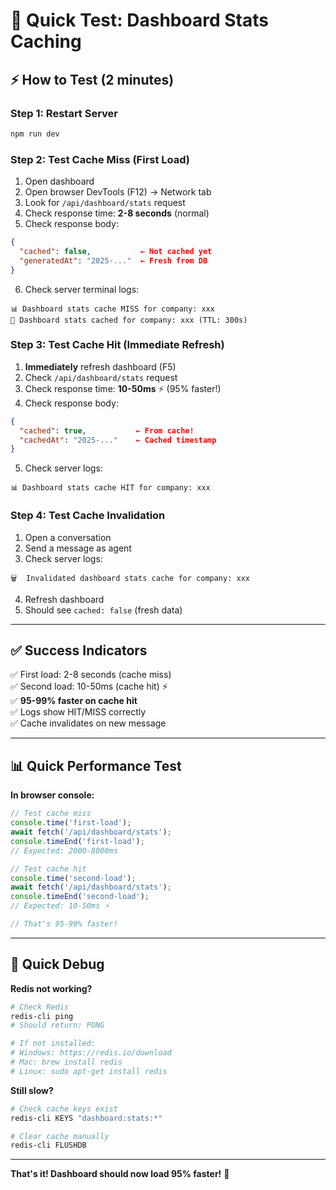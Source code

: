 # 🚀 Quick Test: Dashboard Stats Caching

## ⚡ How to Test (2 minutes)

### Step 1: Restart Server
```bash
npm run dev
```

### Step 2: Test Cache Miss (First Load)

1. Open dashboard
2. Open browser DevTools (F12) → Network tab
3. Look for `/api/dashboard/stats` request
4. Check response time: **2-8 seconds** (normal)
5. Check response body:
```json
{
  "cached": false,           ← Not cached yet
  "generatedAt": "2025-..."  ← Fresh from DB
}
```

6. Check server terminal logs:
```
📊 Dashboard stats cache MISS for company: xxx
💾 Dashboard stats cached for company: xxx (TTL: 300s)
```

### Step 3: Test Cache Hit (Immediate Refresh)

1. **Immediately** refresh dashboard (F5)
2. Check `/api/dashboard/stats` request
3. Check response time: **10-50ms** ⚡ (95% faster!)
4. Check response body:
```json
{
  "cached": true,           ← From cache!
  "cachedAt": "2025-..."    ← Cached timestamp
}
```

5. Check server logs:
```
📊 Dashboard stats cache HIT for company: xxx
```

### Step 4: Test Cache Invalidation

1. Open a conversation
2. Send a message as agent
3. Check server logs:
```
🗑️  Invalidated dashboard stats cache for company: xxx
```

4. Refresh dashboard
5. Should see `cached: false` (fresh data)

---

## ✅ Success Indicators

✅ First load: 2-8 seconds (cache miss)  
✅ Second load: 10-50ms (cache hit) ⚡  
✅ **95-99% faster on cache hit**  
✅ Logs show HIT/MISS correctly  
✅ Cache invalidates on new message  

---

## 📊 Quick Performance Test

**In browser console:**
```javascript
// Test cache miss
console.time('first-load');
await fetch('/api/dashboard/stats');
console.timeEnd('first-load');
// Expected: 2000-8000ms

// Test cache hit
console.time('second-load');
await fetch('/api/dashboard/stats');
console.timeEnd('second-load');
// Expected: 10-50ms ⚡

// That's 95-99% faster!
```

---

## 🐛 Quick Debug

**Redis not working?**
```bash
# Check Redis
redis-cli ping
# Should return: PONG

# If not installed:
# Windows: https://redis.io/download
# Mac: brew install redis
# Linux: sudo apt-get install redis
```

**Still slow?**
```bash
# Check cache keys exist
redis-cli KEYS "dashboard:stats:*"

# Clear cache manually
redis-cli FLUSHDB
```

---

**That's it! Dashboard should now load 95% faster!** 🎉
